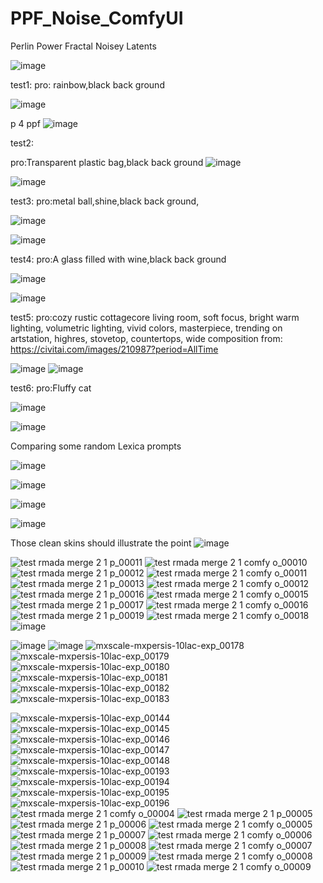 # PPF_Noise_ComfyUI
 Perlin Power Fractal Noisey Latents



![image](https://github.com/WASasquatch/PPF_Noise_ComfyUI/assets/3257317/6c503ae9-eae7-47cd-8881-bef194e40549)


test1:
 pro: rainbow,black back ground

![image](https://github.com/WASasquatch/PPF_Noise_ComfyUI/assets/3257317/f24d5171-bad9-43e9-b9c9-ce2f6386e84f)


 p 4 ppf
![image](https://github.com/WASasquatch/PPF_Noise_ComfyUI/assets/3257317/def69b6a-e9b2-4bba-b45a-1320c9c8dfd9)


test2:

pro:Transparent plastic bag,black back ground
![image](https://github.com/WASasquatch/PPF_Noise_ComfyUI/assets/3257317/23e93553-3e41-47af-b47d-71e702f6e4a4)

![image](https://github.com/WASasquatch/PPF_Noise_ComfyUI/assets/3257317/e359671b-3ab3-4dd3-acbe-b1ed1d7e754e)



test3:
 pro:metal ball,shine,black back ground,

 ![image](https://github.com/WASasquatch/PPF_Noise_ComfyUI/assets/3257317/700f5783-9f7d-4219-8be3-a1d2fd9b2c90)

 ![image](https://github.com/WASasquatch/PPF_Noise_ComfyUI/assets/3257317/b7e3ec97-cc15-451b-b298-cc3c0661d131)


test4:
pro:A glass filled with wine,black back ground

![image](https://github.com/WASasquatch/PPF_Noise_ComfyUI/assets/3257317/dc82d3de-8655-4e92-a2bd-89e4a822f7b2)

![image](https://github.com/WASasquatch/PPF_Noise_ComfyUI/assets/3257317/53aa788d-229d-4837-b910-b02913855b06)

test5:
pro:cozy rustic cottagecore living room, soft focus, bright warm lighting, volumetric lighting, vivid colors, masterpiece, trending on artstation, highres, stovetop, countertops, wide composition
from: https://civitai.com/images/210987?period=AllTime

![image](https://github.com/WASasquatch/PPF_Noise_ComfyUI/assets/3257317/14ee3657-d11d-4f03-b641-1d9f4535754a)
![image](https://github.com/WASasquatch/PPF_Noise_ComfyUI/assets/3257317/d15199f7-5e6c-4de7-ba70-6158c47ad3d2)


test6:
pro:Fluffy cat

![image](https://github.com/WASasquatch/PPF_Noise_ComfyUI/assets/3257317/9728041c-f0a0-4b9d-b60d-72f49d29a883)

![image](https://github.com/WASasquatch/PPF_Noise_ComfyUI/assets/3257317/23bd0050-a63c-4ccb-9e1a-cf6183c203a3)

Comparing some random Lexica prompts

![image](https://github.com/WASasquatch/PPF_Noise_ComfyUI/assets/3257317/52d11cca-e220-4277-8d0c-8cd06260ab5d)

![image](https://github.com/WASasquatch/PPF_Noise_ComfyUI/assets/3257317/9293b7b5-f1e2-42a5-9978-6ea4bf811b57)

![image](https://github.com/WASasquatch/PPF_Noise_ComfyUI/assets/3257317/9f149df5-ccd7-4ad0-bf10-f17d82de565b)

![image](https://github.com/WASasquatch/PPF_Noise_ComfyUI/assets/3257317/c3a82bb8-f899-4f5e-8ef1-067be1bc5481)

Those clean skins should illustrate the point
![image](https://github.com/WASasquatch/PPF_Noise_ComfyUI/assets/3257317/321ec24e-cb7a-4704-85b1-2b483df4ce0d)

![test rmada merge 2 1 p_00011](https://github.com/WASasquatch/PPF_Noise_ComfyUI/assets/3257317/0606a0da-44f7-40e1-9565-0f1f635fb958)
![test rmada merge 2 1 comfy o_00010](https://github.com/WASasquatch/PPF_Noise_ComfyUI/assets/3257317/3d716398-fd5c-45a7-b9fe-59e4b4f3218e)
![test rmada merge 2 1 p_00012](https://github.com/WASasquatch/PPF_Noise_ComfyUI/assets/3257317/f226ab35-839f-4c3a-addb-56012e1b4c2d)
![test rmada merge 2 1 comfy o_00011](https://github.com/WASasquatch/PPF_Noise_ComfyUI/assets/3257317/1d2ec193-0ec7-49ba-b58d-b3aaf9cb8c24)
![test rmada merge 2 1 p_00013](https://github.com/WASasquatch/PPF_Noise_ComfyUI/assets/3257317/01047786-e86f-491b-ad5e-a0589b4313dc)
![test rmada merge 2 1 comfy o_00012](https://github.com/WASasquatch/PPF_Noise_ComfyUI/assets/3257317/5f0bb94e-0174-42e0-bcfe-0210faf49b4e)
![test rmada merge 2 1 p_00016](https://github.com/WASasquatch/PPF_Noise_ComfyUI/assets/3257317/c22cfa6b-2339-448f-bad7-d377df6e2cb3)
![test rmada merge 2 1 comfy o_00015](https://github.com/WASasquatch/PPF_Noise_ComfyUI/assets/3257317/335b111c-67d1-4166-a5df-636e0a0d9791)
![test rmada merge 2 1 p_00017](https://github.com/WASasquatch/PPF_Noise_ComfyUI/assets/3257317/ee805323-85c3-45c6-a0df-4a460bc4cc25)
![test rmada merge 2 1 comfy o_00016](https://github.com/WASasquatch/PPF_Noise_ComfyUI/assets/3257317/a4fe0823-78ec-461f-bbcf-526cf592d747)
![test rmada merge 2 1 p_00019](https://github.com/WASasquatch/PPF_Noise_ComfyUI/assets/3257317/82f0a142-020c-482c-91c1-8823d020eaff)
![test rmada merge 2 1 comfy o_00018](https://github.com/WASasquatch/PPF_Noise_ComfyUI/assets/3257317/e40c5a4e-bacf-4e8d-9034-8014413d9b34)
![image](https://github.com/WASasquatch/PPF_Noise_ComfyUI/assets/3257317/3a6e7a35-7747-44ff-957b-da414d7aa2be)



![image](https://github.com/WASasquatch/PPF_Noise_ComfyUI/assets/3257317/5cde1007-8b92-4f5b-8e9b-13166383a1b2)
![image](https://github.com/WASasquatch/PPF_Noise_ComfyUI/assets/3257317/ac0f4950-3382-4066-b1a9-9d21961a3038)
![mxscale-mxpersis-10lac-exp_00178](https://github.com/WASasquatch/PPF_Noise_ComfyUI/assets/3257317/72881df4-8c1f-4393-8b79-4b4ab896b0b7)
![mxscale-mxpersis-10lac-exp_00179](https://github.com/WASasquatch/PPF_Noise_ComfyUI/assets/3257317/55f9f97f-cf0a-4eca-bbeb-95386d818cf4)
![mxscale-mxpersis-10lac-exp_00180](https://github.com/WASasquatch/PPF_Noise_ComfyUI/assets/3257317/71cb2675-4349-4c52-b3fc-85a863d0a76b)
![mxscale-mxpersis-10lac-exp_00181](https://github.com/WASasquatch/PPF_Noise_ComfyUI/assets/3257317/9047c259-8542-43b8-862a-2abd5360e501)
![mxscale-mxpersis-10lac-exp_00182](https://github.com/WASasquatch/PPF_Noise_ComfyUI/assets/3257317/b485a21c-9f45-43e7-b94a-eec4544120d2)
![mxscale-mxpersis-10lac-exp_00183](https://github.com/WASasquatch/PPF_Noise_ComfyUI/assets/3257317/8f5f2f9f-ce73-440a-8764-31f8c6cfae92)



![mxscale-mxpersis-10lac-exp_00144](https://github.com/WASasquatch/PPF_Noise_ComfyUI/assets/3257317/ed80658a-bcda-49d0-9dd2-a7a0bf1fa4a8)
![mxscale-mxpersis-10lac-exp_00145](https://github.com/WASasquatch/PPF_Noise_ComfyUI/assets/3257317/390ae3df-6891-4d2c-ba0d-76e0514b9d38)
![mxscale-mxpersis-10lac-exp_00146](https://github.com/WASasquatch/PPF_Noise_ComfyUI/assets/3257317/a860fd9b-e1a4-4122-924c-c3b9e9ebd3db)
![mxscale-mxpersis-10lac-exp_00147](https://github.com/WASasquatch/PPF_Noise_ComfyUI/assets/3257317/bb3f91ac-a1e4-4562-8676-acbc8f1f1e18)
![mxscale-mxpersis-10lac-exp_00148](https://github.com/WASasquatch/PPF_Noise_ComfyUI/assets/3257317/7eb692b8-d1df-460c-aa25-b0c101571146)
![mxscale-mxpersis-10lac-exp_00193](https://github.com/WASasquatch/PPF_Noise_ComfyUI/assets/3257317/6f24391e-3b75-4449-869e-53a3e112a0eb)
![mxscale-mxpersis-10lac-exp_00194](https://github.com/WASasquatch/PPF_Noise_ComfyUI/assets/3257317/36b4e6fc-8491-4ae0-9a41-af9ab7c35e32)
![mxscale-mxpersis-10lac-exp_00195](https://github.com/WASasquatch/PPF_Noise_ComfyUI/assets/3257317/705ed06b-7d28-4ae0-8a47-fa213915ca12)
![mxscale-mxpersis-10lac-exp_00196](https://github.com/WASasquatch/PPF_Noise_ComfyUI/assets/3257317/5a4e839d-d17b-4544-aaad-6ec4195793db)
![test rmada merge 2 1 comfy o_00004](https://github.com/WASasquatch/PPF_Noise_ComfyUI/assets/3257317/a2c089ff-5c82-42d3-b75f-af89357fe476)
![test rmada merge 2 1 p_00005](https://github.com/WASasquatch/PPF_Noise_ComfyUI/assets/3257317/aeecd521-fd21-49d7-9dea-42e927b68f5d)
![test rmada merge 2 1 p_00006](https://github.com/WASasquatch/PPF_Noise_ComfyUI/assets/3257317/86f37225-5dcb-42c7-aee3-5a93b9c30bf6)
![test rmada merge 2 1 comfy o_00005](https://github.com/WASasquatch/PPF_Noise_ComfyUI/assets/3257317/1b339194-9b3d-4b41-bf50-76b9b2ed277b)
![test rmada merge 2 1 p_00007](https://github.com/WASasquatch/PPF_Noise_ComfyUI/assets/3257317/5f76b672-172a-479b-84ce-301f7a7cd20d)
![test rmada merge 2 1 comfy o_00006](https://github.com/WASasquatch/PPF_Noise_ComfyUI/assets/3257317/0a920a83-5936-429b-8601-05741fae4d84)
![test rmada merge 2 1 p_00008](https://github.com/WASasquatch/PPF_Noise_ComfyUI/assets/3257317/c321a154-277c-49ad-b0bb-a17432c23a6b)
![test rmada merge 2 1 comfy o_00007](https://github.com/WASasquatch/PPF_Noise_ComfyUI/assets/3257317/7091b1ad-d4fc-4b2c-b6e3-20ddd243c2dd)
![test rmada merge 2 1 p_00009](https://github.com/WASasquatch/PPF_Noise_ComfyUI/assets/3257317/7f0d0f09-b2f6-49a5-8577-2561869c4374)
![test rmada merge 2 1 comfy o_00008](https://github.com/WASasquatch/PPF_Noise_ComfyUI/assets/3257317/14558089-0423-4051-ba10-dfe969c5cf16)
![test rmada merge 2 1 p_00010](https://github.com/WASasquatch/PPF_Noise_ComfyUI/assets/3257317/6144b254-7f6d-4542-9b41-0796fe4db084)
![test rmada merge 2 1 comfy o_00009](https://github.com/WASasquatch/PPF_Noise_ComfyUI/assets/3257317/05f2c823-1614-4047-bd84-e8cf9999c48c)

